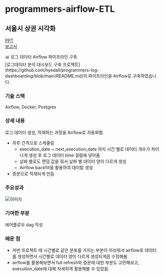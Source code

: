 # programmers-airflow-ETL


## 서울시 상권 시각화

[PPT](https://drive.google.com/file/d/1Vf_5PjsqAyTjv4_fS7gazsn3CjKi06c3/view?usp=sharing)  <br>
[보고서](https://drive.google.com/file/d/1dFx-y0XNwNcr3PT8atcIusFzSGJCd2GC/view?usp=sharing)

<aside>
📊 로그 데이터 Airflow 파이프라인  구축 <br>
[로그데이터 분석 대시보드 구축 프로젝트](https://github.com/hyedall/programmers-log-dashboarding/blob/main/README.md)의 파이프라인을 Airflow로 구축하였습니다.

</aside>

### 기술 스택

Airflow,  Docker, Postgres

### 상세 내용

로그 데이터 생성, 적재하는 과정을 Airflow로 자동화함.  
- 하루 간격으로 스케줄링
  - execution_date ~ next_execution_date 까지 시간 별로 데이터 개수가 차이나게 생성 후 로그 데이터 time 걸럼에 넣어줌
  - 날짜 별로도 랜덤 값을 줘서 날짜 별 데이터 양이 다르게 생성
  - Airflow backfill을 활용하여 데이텉 생성
- 증분으로 적재되게 만듬



### 주요성과

![이미지](https://drive.google.com/file/d/1dnr1L610o0MYbsxzW2ttWDurRBBdP_Lm/view?usp=sharing)


### 기여한 부분

에어플로우 dag 작성

### 배운 점

- 저번 프로젝트 때 시간별로 같은 분포를 가지는 부분이 아쉬워서 airflow로 데이터를 생성하면서 시간별로 데이터 양이 다르게 생성되게끔 수정해봄  
- airflow를 활용해보면서 full refresh와 증분에 대한 부분도 고민해보고,  execution_date에 대해 자세하게 활용해볼 수 있었음







